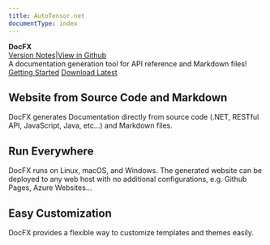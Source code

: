 ```yaml
---
title: AutoTensor.net
documentType: index
---
```

<div class="hero">
  <div class="wrap">
    <div class="text">
      <strong>DocFX</strong>
    </div>
    <div class="buttons-unit-small">
      <a class="version-link" href="../RELEASENOTE.md">Version Notes</a><span>|</span><a class="github-link" href="https://github.com/dotnet/docfx">View in Github</a>
    </div>
    <div class="minitext">
    A documentation generation tool for API reference and Markdown files!
    </div>
    <div class="buttons-unit">
      <a href="tutorial/docfx_getting_started.md" class="button"><i class="glyphicon glyphicon-send"></i>Getting Started</a>
      <a href="https://github.com/dotnet/docfx/releases" class="button"><i class="glyphicon glyphicon-download"></i>Download Latest</a>
    </div>
  </div>
</div>
<div class="key-section">
  <div class="container">
    <div class="row">
      <div class="col-md-8 col-md-offset-2 text-center">
        <i class="glyphicon glyphicon-grain"></i>
        <section>
          <h2>Website from Source Code and Markdown</h2>
          <p class="lead">DocFX generates Documentation directly from source code (.NET, RESTful API, JavaScript, Java, etc...) and Markdown files.</p>
        </section>
      </div>
    </div>
  </div>
</div>
<div class="counter-key-section">
  <div class="container">
    <div class="row">
      <div class="col-md-8 col-md-offset-2 text-center">
        <i class="glyphicon glyphicon-transfer"></i>
        <section>
          <h2>Run Everywhere</h2>
          <p class="lead">DocFX runs on Linux, macOS, and Windows. The generated website can be deployed to any web host with no additional configurations, e.g. Github Pages, Azure Websites...</p>
        </section>
      </div>
    </div>
  </div>
</div>
<div class="key-section">
  <div class="container content">
    <div class="row">
      <div class="col-md-8 col-md-offset-2 text-center">
        <i class="glyphicon glyphicon-cutlery"></i>
        <section>
          <h2>Easy Customization</h2>
          <p class="lead">DocFX provides a flexible way to customize templates and themes easily.</p>
        </section>
      </div>
    </div>
  </div>
</div>